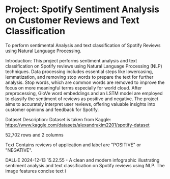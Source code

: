# Project: Spotify Sentiment Analysis on Customer Reviews and Text Classification

To perform sentimental Analysis and text classification of Spotify Reviews using Natural Language Processing.

Introduction: This project performs sentiment analysis and text classification on Spotify reviews using Natural Language Processing (NLP) techniques. Data processing includes essential steps like lowercasing, lemmatization, and removing stop words to prepare the text for further analysis. Stop words, which are common words are removed to improve the focus on more meaningful terms especially for world cloud. After preprocessing, GloVe word embeddings and
an LSTM model are employed to classify the sentiment of reviews as positive and negative. The project aims to accurately interpret user reviews, offering valuable insights into customer opinions and feedback for Spotify.

Dataset Description: Dataset is taken from
Kaggle: https://www.kaggle.com/datasets/alexandrakim2201/spotify-dataset 

52,702 rows and 2 columns

Text Contains reviews of application and label  are "POSITIVE" or "NEGATIVE".


DALL·E 2024-12-13 15.22.55 - A clean and modern infographic illustrating sentiment analysis and text classification on Spotify reviews using NLP. The image features concise text i
